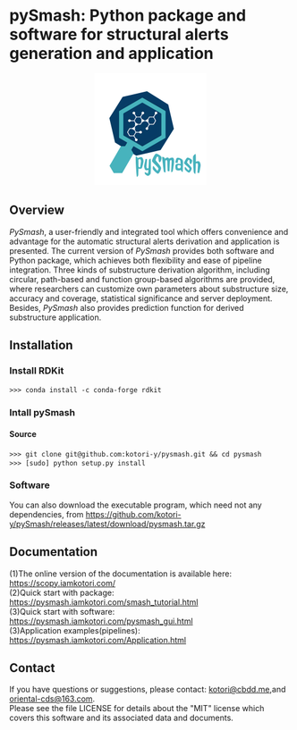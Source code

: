 # pySmash: Python package and software for structural alerts generation and application

<div align=center>
    <img src='tutorial/image/pysmash.png' width='200'>
</div>

## Overview

*PySmash*, a user-friendly and integrated tool which offers convenience and advantage for the automatic structural alerts derivation and application is presented. The current version of *PySmash* provides both software and Python package, which achieves both flexibility and ease of pipeline integration. Three kinds of substructure derivation algorithm, including circular, path-based and function group-based algorithms are provided, where researchers can customize own parameters about substructure size, accuracy and coverage, statistical significance and server deployment. Besides, *PySmash* also provides prediction function for derived substructure application. 

## Installation

### Install RDKit

```
>>> conda install -c conda-forge rdkit
```

### Intall pySmash

#### Source

```
>>> git clone git@github.com:kotori-y/pysmash.git && cd pysmash
>>> [sudo] python setup.py install
```

### Software

You can also download the executable program, which need not any dependencies, from https://github.com/kotori-y/pySmash/releases/latest/download/pysmash.tar.gz

## Documentation

(1)The online version of the documentation is available here: https://scopy.iamkotori.com/<br>(2)Quick start with package: https://pysmash.iamkotori.com/smash_tutorial.html<br>(3)Quick start with software: https://pysmash.iamkotori.com/pysmash_gui.html<br>(3)Application examples(pipelines): https://pysmash.iamkotori.com/Application.html

## Contact

If you have questions or suggestions, please contact: kotori@cbdd.me,and oriental-cds@163.com.<br>Please see the file LICENSE for details about the "MIT" license which covers this software and its associated data and documents.